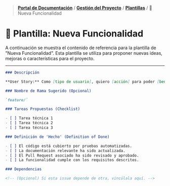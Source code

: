 > **[Portal de Documentación](../../../README.md)** / **[Gestión del Proyecto](../../README.md)** / **[Plantillas](./README.md)** / 🚀 Nueva Funcionalidad

# 🚀 Plantilla: Nueva Funcionalidad

A continuación se muestra el contenido de referencia para la plantilla de "Nueva Funcionalidad". Esta plantilla se utiliza para proponer nuevas ideas, mejoras o características para el proyecto.

---

```markdown
### Descripción

**User Story:** Como [tipo de usuario], quiero [acción] para poder [beneficio].

### Nombre de Rama Sugerido (Opcional)

`feature/`

### Tareas Propuestas (Checklist)

- [ ] Tarea técnica 1
- [ ] Tarea técnica 2
- [ ] Tarea técnica 3

### Definición de 'Hecho' (Definition of Done)

- [ ] El código está cubierto por pruebas automatizadas.
- [ ] La documentación relevante ha sido actualizada.
- [ ] El Pull Request asociado ha sido revisado y aprobado.
- [ ] La funcionalidad cumple con los requisitos descritos.

### Dependencias

<!-- (Opcional) Si esta issue depende de otra, vincúlala aquí. -->
```
